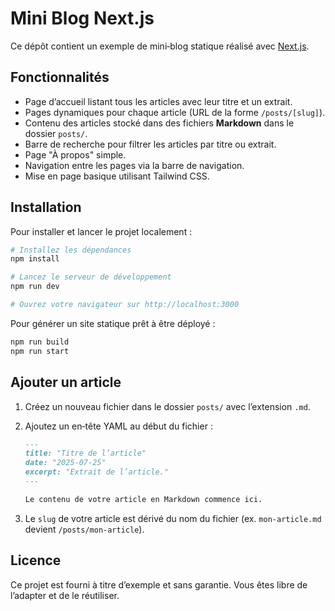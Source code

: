 # Mini Blog Next.js

Ce dépôt contient un exemple de mini‑blog statique réalisé avec [Next.js](https://nextjs.org/).

## Fonctionnalités

* Page d’accueil listant tous les articles avec leur titre et un extrait.
* Pages dynamiques pour chaque article (URL de la forme `/posts/[slug]`).
* Contenu des articles stocké dans des fichiers **Markdown** dans le dossier `posts/`.
* Barre de recherche pour filtrer les articles par titre ou extrait.
* Page "À propos" simple.
* Navigation entre les pages via la barre de navigation.
* Mise en page basique utilisant Tailwind CSS.

## Installation

Pour installer et lancer le projet localement :

```bash
# Installez les dépendances
npm install

# Lancez le serveur de développement
npm run dev

# Ouvrez votre navigateur sur http://localhost:3000
```

Pour générer un site statique prêt à être déployé :

```bash
npm run build
npm run start
```

## Ajouter un article

1. Créez un nouveau fichier dans le dossier `posts/` avec l’extension `.md`.
2. Ajoutez un en‑tête YAML au début du fichier :

   ```md
   ---
   title: "Titre de l’article"
   date: "2025-07-25"
   excerpt: "Extrait de l’article."
   ---
   
   Le contenu de votre article en Markdown commence ici.
   ```

3. Le `slug` de votre article est dérivé du nom du fichier (ex. `mon-article.md` devient `/posts/mon-article`).

## Licence

Ce projet est fourni à titre d’exemple et sans garantie. Vous êtes libre de l’adapter et de le réutiliser.
